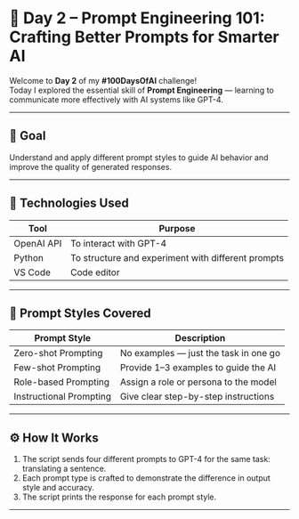# 🧠 Day 2 – Prompt Engineering 101: Crafting Better Prompts for Smarter AI

Welcome to **Day 2** of my **#100DaysOfAI** challenge!  
Today I explored the essential skill of **Prompt Engineering** — learning to communicate more effectively with AI systems like GPT-4.

---

## 🎯 Goal

Understand and apply different prompt styles to guide AI behavior and improve the quality of generated responses.

---

## 🧰 Technologies Used

| Tool         | Purpose                                          |
|--------------|--------------------------------------------------|
| OpenAI API   | To interact with GPT-4                           |
| Python       | To structure and experiment with different prompts |
| VS Code      | Code editor                                      |

---

## 🧪 Prompt Styles Covered

| Prompt Style          | Description                                               |
|-----------------------|-----------------------------------------------------------|
| Zero-shot Prompting   | No examples — just the task in one go                     |
| Few-shot Prompting    | Provide 1–3 examples to guide the AI                      |
| Role-based Prompting  | Assign a role or persona to the model                     |
| Instructional Prompting | Give clear step-by-step instructions                     |

---

## ⚙️ How It Works

1. The script sends four different prompts to GPT-4 for the same task: translating a sentence.
2. Each prompt type is crafted to demonstrate the difference in output style and accuracy.
3. The script prints the response for each prompt style.

---

